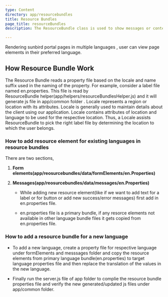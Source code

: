 ```yaml
---
type: Content
directory: app/resourcebundles
title: Resource Bundles
page_title: resourceBundles
description: The ResourceBundle class is used to show messages or content in multiple languages. In other words, we can say that it provides a mechanism to globalize the messages.

---
```

Rendering sunbird portal pages in multiple languages , user can view page elements in their preferred language.

## How Resource Bundle Work

The Resource Bundle reads a property file based on the locale and name suffix used in the naming of the property. For example, consider a label file named en.properties. This file is read by ResourceBundle helper(app/helpers/resourceBundlesHelper.js) and it will generate js file in app/common folder .
Locale represents a region or location with its attributes. Locale is generally used to maintain details about the client using our application. Locale contains attributes of location and language to be used for the respective location. Thus, a Locale assists ResourceBundle to pick the right label file by determining the location to which the user belongs.

### How to add resource element for existing languages in resource bundles

There are two sections,
1. **Form elements(app/reosurcebundles/data/formElements/en.Properties)**
2. **Messages(app/reosurcebundles/data/messages/en.Properties)**

      * While adding new resource element(like if we want to add text for a label or for button or add new success/error messages) first add in en.properties file.
      
      * en.properties file is a primary bundle, if any resorce elements not available in other language bundle files it gets copied from en.properties file.
      
### How to add a resource bundle for a new language


   * To add a new language,  create a property file for respective language under formElements and messsages folder and copy the resource elements from primary language bundle(en.properties) to target language properties file and then replace the translation of the values in the new language.
   
   * Finally run the server.js file of app folder to complie the resource bundle properties file and verify the new generated/updated js files under app/common folder.

 
